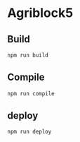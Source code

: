 # Agriblock5

## Build

```sh
npm run build
```
## Compile
```sh
npm run compile
```

## deploy
```sh
npm run deploy
```
